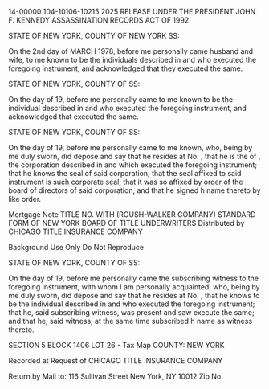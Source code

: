 14-00000
104-10106-10215
2025 RELEASE UNDER THE PRESIDENT JOHN F. KENNEDY ASSASSINATION RECORDS ACT OF 1992

STATE OF NEW YORK, COUNTY OF NEW YORK SS:

On the 2nd day of MARCH 1978, before me personally came husband and wife, to me known to be the individuals described in and who executed the foregoing instrument, and acknowledged that they executed the same.

STATE OF NEW YORK, COUNTY OF SS:

On the day of 19, before me personally came to me known to be the individual described in and who executed the foregoing instrument, and acknowledged that executed the same.

STATE OF NEW YORK, COUNTY OF SS:

On the day of 19, before me personally came to me known, who, being by me duly sworn, did depose and say that he resides at No. , that he is the of , the corporation described in and which executed the foregoing instrument; that he knows the seal of said corporation; that the seal affixed to said instrument is such corporate seal; that it was so affixed by order of the board of directors of said corporation, and that he signed h name thereto by like order.

Mortgage Note
TITLE NO.
WITH
(ROUSH-WALKER COMPANY)
STANDARD FORM OF NEW YORK BOARD OF TITLE UNDERWRITERS
Distributed by
CHICAGO TITLE INSURANCE COMPANY

Background Use Only
Do Not Reproduce

STATE OF NEW YORK, COUNTY OF SS:

On the day of 19, before me personally came the subscribing witness to the foregoing instrument, with whom I am personally acquainted, who, being by me duly sworn, did depose and say that he resides at No. , that he knows to be the individual described in and who executed the foregoing instrument; that he, said subscribing witness, was present and saw execute the same; and that he, said witness, at the same time subscribed h name as witness thereto.

SECTION 5
BLOCK 1406
LOT 26 - Tax Map
COUNTY: NEW YORK

Recorded at Request of
CHICAGO TITLE INSURANCE COMPANY

Return by Mail to:
116 Sullivan Street
New York, NY 10012
Zip No.
